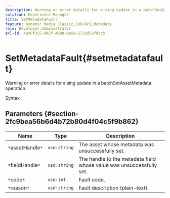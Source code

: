 ```yaml
---
description: Warning or error details for a sing update in a batchSetAssetMetadata operation.
solution: Experience Manager
title: SetMetadataFault
feature: Dynamic Media Classic,SDK/API,Metadata
role: Developer,Administrator
exl-id: 49c6f355-4b5f-4b98-9a58-5732d56fdccb
---
```

# SetMetadataFault{#setmetadatafault}

Warning or error details for a sing update in a batchSetAssetMetadata operation.

 Syntax 

## Parameters {#section-2fc9bea56b6d4b72b80d4f04c5f9b862}

|  Name  | Type  | Description  |
|---|---|---|
|  `*`assetHandle`*`  | `xsd:string`  | The asset whose metadata was unsuccessfully set.  |
|  `*`fieldHandle`*`  | `xsd:string`  | The handle to the metadata field whose value was unsuccessfully set.  |
|  `*`code`*`  | `xsd:int`  | Fault code.  |
|  `*`reason`*`  | `xsd:string`  | Fault description (plain-text).  |
